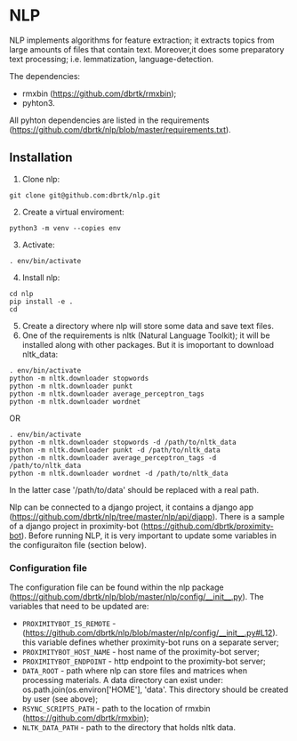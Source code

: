 # NLP

NLP implements algorithms for feature extraction; it extracts topics from large amounts of files that contain text. Moreover,it does some preparatory text processing; i.e. lemmatization, language-detection. 

The dependencies:
* rmxbin (https://github.com/dbrtk/rmxbin);
* pyhton3.

All pyhton dependencies are listed in the requirements (https://github.com/dbrtk/nlp/blob/master/requirements.txt).

## Installation

1. Clone nlp:
```
git clone git@github.com:dbrtk/nlp.git
```
2. Create a virtual enviroment:
```
python3 -m venv --copies env
```
3. Activate:
```
. env/bin/activate
```
4. Install nlp:
```
cd nlp
pip install -e .
cd
```
5. Create a directory where nlp will store some data and save text files. 
6. One of the requirements is nltk (Natural Language Toolkit); it will be installed along with other packages. But it is imoportant to download nltk_data:
```
. env/bin/activate
python -m nltk.downloader stopwords
python -m nltk.downloader punkt
python -m nltk.downloader average_perceptron_tags
python -m nltk.downloader wordnet
```
OR
```
. env/bin/activate
python -m nltk.downloader stopwords -d /path/to/nltk_data
python -m nltk.downloader punkt -d /path/to/nltk_data
python -m nltk.downloader average_perceptron_tags -d /path/to/nltk_data
python -m nltk.downloader wordnet -d /path/to/nltk_data
```
In the latter case '/path/to/data' should be replaced with a real path. 


Nlp can be connected to a django project, it contains a django app (https://github.com/dbrtk/nlp/tree/master/nlp/api/djapp). There is a sample of a django project in proximity-bot (https://github.com/dbrtk/proximity-bot). Before running NLP, it is very important to update some variables in the configuraiton file (section below).

### Configuration file

The configuration file can be found within the nlp package (https://github.com/dbrtk/nlp/blob/master/nlp/config/__init__.py). The variables that need to be updated are:
* `PROXIMITYBOT_IS_REMOTE` - (https://github.com/dbrtk/nlp/blob/master/nlp/config/__init__.py#L12). this variable defines whether proximity-bot runs on a separate server;
* `PROXIMITYBOT_HOST_NAME` - host name of the proximity-bot server;
* `PROXIMITYBOT_ENDPOINT` - http endpoint to the proximity-bot server;
* `DATA_ROOT` - path where nlp can store files and matrices when processing materials. A data directory can exist under: 
os.path.join(os.environ['HOME'], 'data'. This directory should be created by user (see above); 
* `RSYNC_SCRIPTS_PATH` - path to the location of rmxbin (https://github.com/dbrtk/rmxbin);
* `NLTK_DATA_PATH` - path to the directory that holds nltk data.


